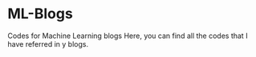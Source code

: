# ML-Blogs
Codes for Machine Learning blogs
Here, you can find all the codes that I have referred in y blogs.
